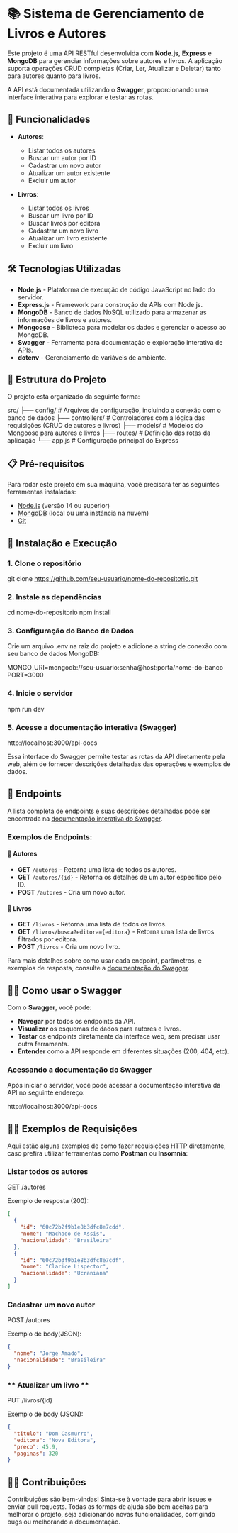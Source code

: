 # 📚 Sistema de Gerenciamento de Livros e Autores

Este projeto é uma API RESTful desenvolvida com **Node.js**, **Express** e **MongoDB** para gerenciar informações sobre autores e livros. A aplicação suporta operações CRUD completas (Criar, Ler, Atualizar e Deletar) tanto para autores quanto para livros.

A API está documentada utilizando o **Swagger**, proporcionando uma interface interativa para explorar e testar as rotas.

## 🚀 Funcionalidades

- **Autores**:

  - Listar todos os autores
  - Buscar um autor por ID
  - Cadastrar um novo autor
  - Atualizar um autor existente
  - Excluir um autor

- **Livros**:
  - Listar todos os livros
  - Buscar um livro por ID
  - Buscar livros por editora
  - Cadastrar um novo livro
  - Atualizar um livro existente
  - Excluir um livro

## 🛠️ Tecnologias Utilizadas

- **Node.js** - Plataforma de execução de código JavaScript no lado do servidor.
- **Express.js** - Framework para construção de APIs com Node.js.
- **MongoDB** - Banco de dados NoSQL utilizado para armazenar as informações de livros e autores.
- **Mongoose** - Biblioteca para modelar os dados e gerenciar o acesso ao MongoDB.
- **Swagger** - Ferramenta para documentação e exploração interativa de APIs.
- **dotenv** - Gerenciamento de variáveis de ambiente.

## 📂 Estrutura do Projeto

O projeto está organizado da seguinte forma:

src/
├── config/ # Arquivos de configuração, incluindo a conexão com o banco de dados
├── controllers/ # Controladores com a lógica das requisições (CRUD de autores e livros)
├── models/ # Modelos do Mongoose para autores e livros
├── routes/ # Definição das rotas da aplicação
└── app.js # Configuração principal do Express

## 📋 Pré-requisitos

Para rodar este projeto em sua máquina, você precisará ter as seguintes ferramentas instaladas:

- [Node.js](https://nodejs.org/en/) (versão 14 ou superior)
- [MongoDB](https://www.mongodb.com/) (local ou uma instância na nuvem)
- [Git](https://git-scm.com/)

## 🔧 Instalação e Execução

### 1. Clone o repositório

git clone https://github.com/seu-usuario/nome-do-repositorio.git

### 2. Instale as dependências

cd nome-do-repositorio
npm install

### 3. Configuração do Banco de Dados

Crie um arquivo .env na raiz do projeto e adicione a string de conexão com seu banco de dados MongoDB:

MONGO_URI=mongodb://seu-usuario:senha@host:porta/nome-do-banco
PORT=3000

### 4. Inicie o servidor

npm run dev

### 5. Acesse a documentação interativa (Swagger)

http://localhost:3000/api-docs

Essa interface do Swagger permite testar as rotas da API diretamente pela web, além de fornecer descrições detalhadas das operações e exemplos de dados.

## 📖 Endpoints

A lista completa de endpoints e suas descrições detalhadas pode ser encontrada na [documentação interativa do Swagger](http://localhost:3000/api-docs).

### Exemplos de Endpoints:

#### 📌 Autores

- **GET** `/autores` - Retorna uma lista de todos os autores.
- **GET** `/autores/{id}` - Retorna os detalhes de um autor específico pelo ID.
- **POST** `/autores` - Cria um novo autor.

#### 📌 Livros

- **GET** `/livros` - Retorna uma lista de todos os livros.
- **GET** `/livros/busca?editora={editora}` - Retorna uma lista de livros filtrados por editora.
- **POST** `/livros` - Cria um novo livro.

Para mais detalhes sobre como usar cada endpoint, parâmetros, e exemplos de resposta, consulte a [documentação do Swagger](http://localhost:3000/api-docs).

## 🧑‍💻 Como usar o Swagger

Com o **Swagger**, você pode:

- **Navegar** por todos os endpoints da API.
- **Visualizar** os esquemas de dados para autores e livros.
- **Testar** os endpoints diretamente da interface web, sem precisar usar outra ferramenta.
- **Entender** como a API responde em diferentes situações (200, 404, etc).

### Acessando a documentação do Swagger

Após iniciar o servidor, você pode acessar a documentação interativa da API no seguinte endereço:

http://localhost:3000/api-docs

## 🧑‍💻 Exemplos de Requisições

Aqui estão alguns exemplos de como fazer requisições HTTP diretamente, caso prefira utilizar ferramentas como **Postman** ou **Insomnia**:

### **Listar todos os autores**

GET /autores

Exemplo de resposta (200):

```json
[
  {
    "id": "60c72b2f9b1e8b3dfc8e7cdd",
    "nome": "Machado de Assis",
    "nacionalidade": "Brasileira"
  },
  {
    "id": "60c72b3f9b1e8b3dfc8e7cdf",
    "nome": "Clarice Lispector",
    "nacionalidade": "Ucraniana"
  }
]
```

### **Cadastrar um novo autor**

POST /autores

Exemplo de body(JSON):

```json
{
  "nome": "Jorge Amado",
  "nacionalidade": "Brasileira"
}
```

### ** Atualizar um livro **

PUT /livros/{id}

Exemplo de body (JSON):

```json
{
  "titulo": "Dom Casmurro",
  "editora": "Nova Editora",
  "preco": 45.9,
  "paginas": 320
}
```

## 🧑‍💻 Contribuições

Contribuições são bem-vindas! Sinta-se à vontade para abrir issues e enviar pull requests. Todas as formas de ajuda são bem aceitas para melhorar o projeto, seja adicionando novas funcionalidades, corrigindo bugs ou melhorando a documentação.

```

```

